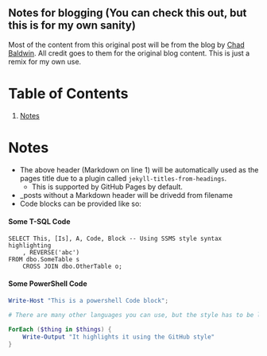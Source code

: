 ## Notes for blogging (You can check this out, but this is for my own sanity)

Most of the content from this original post will be from the blog by [Chad Baldwin](https://github.com/chadbaldwin). All credit goes to them for the original blog content. This is just a remix for my own use.


# Table of Contents
 1. [Notes](#notes)


<!---
Let's use this to keep general blog creation notes.
-->
<a id="Notes"></a>
# Notes

- The above header (Markdown on line 1) will be automatically used as the pages title due to a plugin called `jekyll-titles-from-headings`.
    - This is supported by GitHub Pages by default.
- _posts without a Markdown header will be drivedd from filename
- Code blocks can be provided like so:
#### Some T-SQL Code

```tsql
SELECT This, [Is], A, Code, Block -- Using SSMS style syntax highlighting
    , REVERSE('abc')
FROM dbo.SomeTable s
    CROSS JOIN dbo.OtherTable o;
```

#### Some PowerShell Code

```powershell
Write-Host "This is a powershell Code block";

# There are many other languages you can use, but the style has to be loaded first

ForEach ($thing in $things) {
    Write-Output "It highlights it using the GitHub style"
}
```